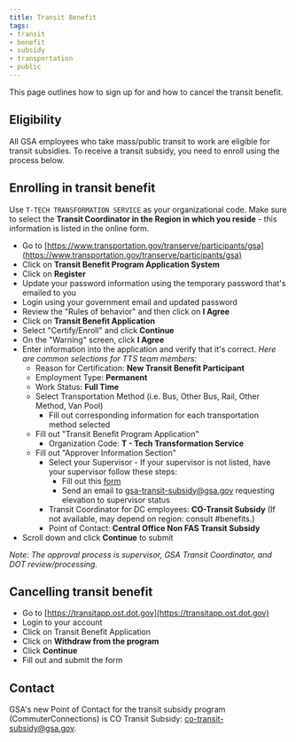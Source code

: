 ```yaml
---
title: Transit Benefit
tags:
- transit
- benefit
- subsidy
- transportation
- public
---
```

This page outlines how to sign up for and how to cancel the transit benefit.

## Eligibility
All GSA employees who take mass/public transit to work are eligible for transit subsidies. To receive a transit subsidy, you need to enroll using the process below.

## Enrolling in transit benefit

Use `T-TECH TRANSFORMATION SERVICE` as your organizational code.  Make sure to select the **Transit Coordinator in the Region in which you reside** - this information is listed in the online form.

- Go to [https://www.transportation.gov/transerve/participants/gsa](https://www.transportation.gov/transerve/participants/gsa)
- Click on **Transit Benefit Program Application System**
- Click on **Register**
- Update your password information using the temporary password that's emailed to you
- Login using your government email and updated password
- Review the "Rules of behavior" and then click on **I Agree**
- Click on **Transit Benefit Application**
- Select "Certify/Enroll" and click **Continue**
- On the "Warning" screen, click **I Agree**
- Enter information into the application and verify that it's correct. *Here are common selections for TTS team members:*
    * Reason for Certification: **New Transit Benefit Participant**
    * Employment Type: **Permanent**
    * Work Status: **Full Time**
    * Select Transportation Method (i.e. Bus, Other Bus, Rail, Other Method, Van Pool)
        * Fill out corresponding information for each transportation method selected
    * Fill out "Transit Benefit Program Application"
        * Organization Code: **T - Tech Transformation Service**
    * Fill out "Approver Information Section"
        * Select your Supervisor - If your supervisor is not listed, have your supervisor follow these steps:      
            - Fill out this [form](https://www.transportation.gov/sites/dot.gov/files/docs/GSA_Guide_to_Regristration_0.pdf)
            - Send an email to [gsa-transit-subsidy@gsa.gov](mailto:gsa-transit-subsidy@gsa.gov) requesting elevation to supervisor status
        * Transit Coordinator for DC employees: **CO-Transit Subsidy** (If not available, may depend on region: consult #benefits.)
        * Point of Contact: **Central Office Non FAS Transit Subsidy**
- Scroll down and click **Continue** to submit

*Note: The approval process is supervisor, GSA Transit Coordinator, and DOT review/processing.*

## Cancelling transit benefit
- Go to [https://transitapp.ost.dot.gov](https://transitapp.ost.dot.gov)
- Login to your account
- Click on Transit Benefit Application
- Click on **Withdraw from the program**
- Click **Continue**
- Fill out and submit the form

## Contact

GSA's new Point of Contact for the transit subsidy program (CommuterConnections) is CO Transit Subsidy: [co-transit-subsidy@gsa.gov](mailto:co-transit-subsidy@gsa.gov).
